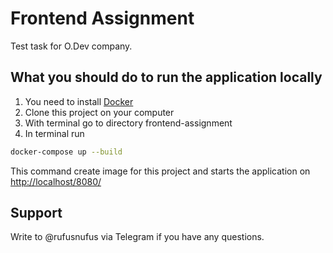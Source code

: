 # Frontend Assignment
Test task for O.Dev company.

## What you should do to run the application locally
1. You need to install [Docker](https://www.docker.com/)
2. Clone this project on your computer
3. With terminal go to directory frontend-assignment
4. In terminal run
```bash
docker-compose up --build
```
This command create image for this project and starts the application on [http://localhost/8080/](http://localhost/8080/)

## Support
Write to @rufusnufus via Telegram if you have any questions.
